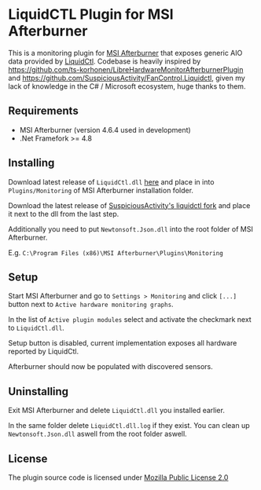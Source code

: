 # LiquidCTL Plugin for MSI Afterburner

This is a monitoring plugin for [MSI Afterburner](https://www.msi.com/Landing/afterburner) that exposes generic AIO data provided by [LiquidCtl](https://github.com/LiquidCtl/LiquidCtl).
Codebase is heavily inspired by https://github.com/ts-korhonen/LibreHardwareMonitorAfterburnerPlugin and https://github.com/SuspiciousActivity/FanControl.Liquidctl, given my lack of knowledge in the C# / Microsoft ecosystem, huge thanks to them.

## Requirements

* MSI Afterburner (version 4.6.4 used in development)
* .Net Framefork >= 4.8

## Installing

Download latest release of `LiquidCtl.dll` [here](https://github.com/Koli0842/LiquidCtlAfterburnerPlugin/releases) and place in into `Plugins/Monitoring` of MSI Afterburner installation folder.

Download the latest release of [SuspiciousActivity's liquidctl fork](https://github.com/SuspiciousActivity/liquidctl) and place it next to the dll from the last step.

Additionally you need to put `Newtonsoft.Json.dll` into the root folder of MSI Afterburner.

E.g. `C:\Program Files (x86)\MSI Afterburner\Plugins\Monitoring`

## Setup

Start MSI Afterburner and go to `Settings > Monitoring` and click `[...]` button next to `Active hardware monitoring graphs`.

In the list of `Active plugin modules` select and activate the checkmark next to `LiquidCtl.dll`.

Setup button is disabled, current implementation exposes all hardware reported by LiquidCtl.

Afterburner should now be populated with discovered sensors.

## Uninstalling

Exit MSI Afterburner and delete `LiquidCtl.dll` you installed earlier.

In the same folder delete `LiquidCtl.dll.log` if they exist. You can clean up `Newtonsoft.Json.dll` aswell from the root folder aswell.

## License

The plugin source code is licensed under [Mozilla Public License 2.0](https://mozilla.org/MPL/2.0/)
